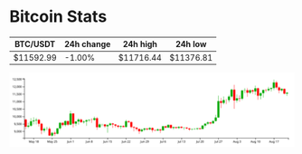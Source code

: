 # Bitcoin Stats

BTC/USDT|24h change|24h high|24h low|
|---|---|---|---|
|$11592.99|-1.00%|$11716.44|$11376.81|

<img src="./chart.svg">
